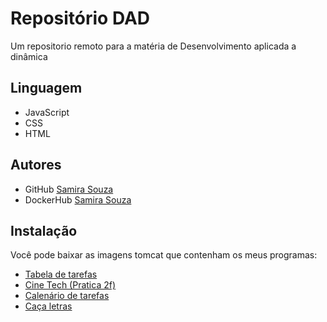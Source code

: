 # Repositório DAD

Um repositorio remoto para a matéria de Desenvolvimento aplicada a dinâmica

## Linguagem

- JavaScript
- CSS
- HTML

## Autores

- GitHub [Samira Souza](https://github.com/SamiraSouza07)
- DockerHub [Samira Souza](https://hub.docker.com/u/samirasouza)

## Instalação

Você pode baixar as imagens tomcat que contenham os meus programas:

- [Tabela de tarefas](https://hub.docker.com/repository/docker/samirasouza/img_tabela_tarefas/general)
- [Cine Tech (Pratica 2f)](https://hub.docker.com/repository/docker/samirasouza/cine_tech/general)
- [Calenário de tarefas](https://hub.docker.com/repository/docker/samirasouza/calendario-tarefas/general)
- [Caça letras](https://hub.docker.com/repository/docker/samirasouza/caca_letras/general)
